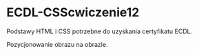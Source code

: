 # ECDL-CSScwiczenie12
Podstawy HTML i CSS potrzebne do uzyskania certyfikatu ECDL.

Pozycjonowanie obrazu na obrazie.
